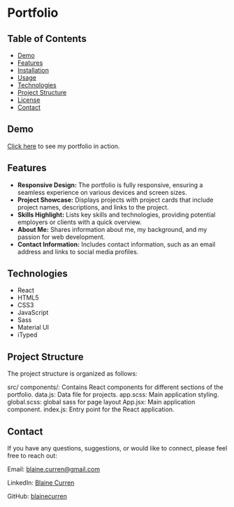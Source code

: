 # Portfolio

## Table of Contents

- [Demo](#demo)
- [Features](#features)
- [Installation](#installation)
- [Usage](#usage)
- [Technologies](#technologies)
- [Project Structure](#project-structure)
- [License](#license)
- [Contact](#contact)

## Demo

[Click here](https://beamish-pastelito-94935e.netlify.app/) to see my portfolio in action.

## Features

- **Responsive Design:** The portfolio is fully responsive, ensuring a seamless experience on various devices and screen sizes.
- **Project Showcase:** Displays projects with project cards that include project names, descriptions, and links to the project.
- **Skills Highlight:** Lists key skills and technologies, providing potential employers or clients with a quick overview.
- **About Me:** Shares information about me, my background, and my passion for web development.
- **Contact Information:** Includes contact information, such as an email address and links to social media profiles.

## Technologies

- React
- HTML5
- CSS3
- JavaScript
- Sass
- Material UI
- iTyped

## Project Structure

The project structure is organized as follows:

src/
components/: Contains React components for different sections of the portfolio.
data.js: Data file for projects.
app.scss: Main application styling.
global.scss: global sass for page layout
App.jsx: Main application component.
index.js: Entry point for the React application.

## Contact

If you have any questions, suggestions, or would like to connect, please feel free to reach out:

Email: blaine.curren@gmail.com

LinkedIn: [Blaine Curren](https://www.linkedin.com/in/blaine-curren-27657690)

GitHub: [blainecurren](https://github.com/blainecurren)
